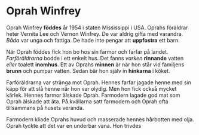 # Oprah Winfrey

Oprah Winfrey **föddes** år 1954 i staten Mississippi i USA. Oprahs föräldrar heter Vernita Lee och Vernon Winfrey. De var aldrig gifta med varandra. *Båda* var unga och fattiga. De hade inte pengar att **uppfostra** ett barn.

När Oprah föddes fick hon bo hos sin farmor och farfar på landet. *Farföräldrarna* bodde i ett enkelt hus. Det fanns *varken* **rinnande** vatten *eller* toalett **inomhus**. Ett av Oprahs **minnen** är när hon står vid familjens **brunn** och pumpar vatten. Sedan bär hon själv in **hinkarna** i köket.

Farföräldrarna var stränga mot Oprah. Hennes farfar jagade henne med sin käpp för att slå henne när hon var olydig. Men hon fick också mycket kärlek. Hennes farmor älskade Oprah. Farmodern lagade god mat som Oprah älskade att äta. På kvällarna satt farmodern och Oprah ofta tillsammans på husets veranda.

Farmodern kliade Oprahs huvud och masserade hennes hårbotten med olja. Oprah tyckte att det var en underbar vana. Hon trivdes
<!--stackedit_data:
eyJoaXN0b3J5IjpbLTgyNzE5OTkxMiwtMTgyMjc1OTc4NiwxNT
EzMjA3NjUwLC0xNDgwNjA5MTkwXX0=
-->
